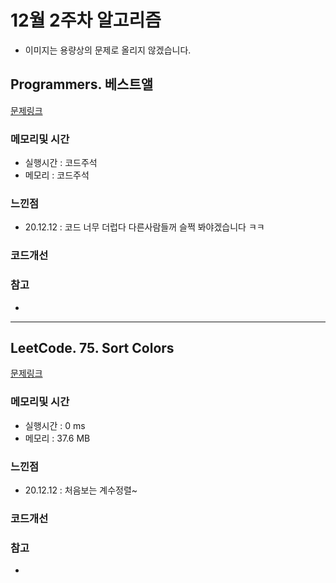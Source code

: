 # 12월 2주차 알고리즘

* 이미지는 용량상의 문제로 올리지 않겠습니다.

## Programmers. 베스트앨

[문제링크](https://programmers.co.kr/learn/courses/30/lessons/42579)

### 메모리및 시간
* 실행시간 : 코드주석   
* 메모리 : 코드주석   

### 느낀점
* 20.12.12 : 코드 너무 더럽다 다른사람들꺼 슬쩍 봐야겠습니다 ㅋㅋ    

### 코드개선 


### 참고
*

---

## LeetCode. 75. Sort Colors

[문제링크](https://leetcode.com/problems/sort-colors/)

### 메모리및 시간
* 실행시간 : 0 ms   
* 메모리 : 37.6 MB   

### 느낀점
* 20.12.12 : 처음보는 계수정렬~    

### 코드개선 


### 참고
*

